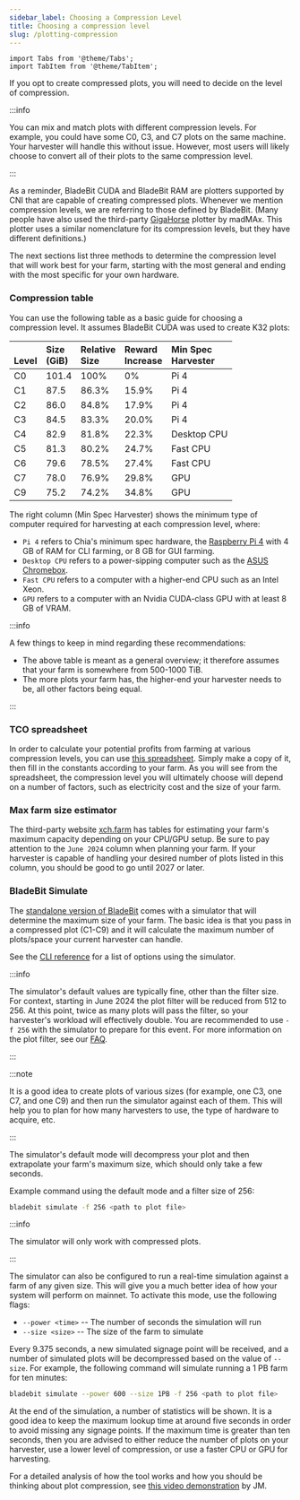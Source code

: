 ```yaml
---
sidebar_label: Choosing a Compression Level
title: Choosing a compression level
slug: /plotting-compression
---
```


```mdx-code-block
import Tabs from '@theme/Tabs';
import TabItem from '@theme/TabItem';
```

If you opt to create compressed plots, you will need to decide on the level of compression.

:::info

You can mix and match plots with different compression levels. For example, you could have some C0, C3, and C7 plots on the same machine. Your harvester will handle this without issue. However, most users will likely choose to convert all of their plots to the same compression level.

:::

As a reminder, BladeBit CUDA and BladeBit RAM are plotters supported by CNI that are capable of creating compressed plots. Whenever we mention compression levels, we are referring to those defined by BladeBit. (Many people have also used the third-party [GigaHorse](https://github.com/madMAx43v3r/chia-gigahorse) plotter by madMAx. This plotter uses a similar nomenclature for its compression levels, but they have different definitions.) 

The next sections list three methods to determine the compression level that will work best for your farm, starting with the most general and ending with the most specific for your own hardware.

### Compression table

You can use the following table as a basic guide for choosing a compression level. It assumes BladeBit CUDA was used to create K32 plots:

| <br />Level | Size <br />(GiB) | Relative <br />Size | Reward <br />Increase | Min Spec <br /> Harvester |
| :---------- | :--------------- | :------------------ | :-------------------- | :------------------------ |
| C0          | 101.4            | 100%                | 0%                    | Pi 4                      |
| C1          | 87.5             | 86.3%               | 15.9%                 | Pi 4                      |
| C2          | 86.0             | 84.8%               | 17.9%                 | Pi 4                      |
| C3          | 84.5             | 83.3%               | 20.0%                 | Pi 4                      |
| C4          |	82.9             | 81.8%               | 22.3%                 | Desktop CPU               |
| C5          | 81.3             | 80.2%               | 24.7%                 | Fast CPU                  |
| C6          | 79.6             | 78.5%               | 27.4%                 | Fast CPU                  |
| C7          | 78.0             | 76.9%               | 29.8%                 | GPU                       |
| C9          | 75.2             | 74.2%               | 34.8%                 | GPU                       |

The right column (Min Spec Harvester) shows the minimum type of computer required for harvesting at each compression level, where:

* `Pi 4` refers to Chia's minimum spec hardware, the [Raspberry Pi 4](https://www.raspberrypi.com/products/raspberry-pi-4-model-b/) with 4 GB of RAM for CLI farming, or 8 GB for GUI farming.
* `Desktop CPU` refers to a power-sipping computer such as the [ASUS Chromebox](https://www.androidcentral.com/best-chromebox).
* `Fast CPU` refers to a computer with a higher-end CPU such as an Intel Xeon.
* `GPU` refers to a computer with an Nvidia CUDA-class GPU with at least 8 GB of VRAM.

:::info

A few things to keep in mind regarding these recommendations:
* The above table is meant as a general overview; it therefore assumes that your farm is somewhere from 500-1000 TiB.
* The more plots your farm has, the higher-end your harvester needs to be, all other factors being equal.

:::

### TCO spreadsheet

In order to calculate your potential profits from farming at various compression levels, you can use [this spreadsheet](https://docs.google.com/spreadsheets/d/1k6c-OBDtggXqnEfOPdMmq3646puzvOD7dWojwCH2v3c). Simply make a copy of it, then fill in the constants according to your farm. As you will see from the spreadsheet, the compression level you will ultimately choose will depend on a number of factors, such as electricity cost and the size of your farm.

### Max farm size estimator

The third-party website [xch.farm](https://xch.farm/max-farm-size) has tables for estimating your farm's maximum capacity depending on your CPU/GPU setup. Be sure to pay attention to the `June 2024` column when planning your farm. If your harvester is capable of handling your desired number of plots listed in this column, you should be good to go until 2027 or later.

### BladeBit Simulate

The [standalone version of BladeBit](/plotting-software#bladebit-standalone) comes with a simulator that will determine the maximum size of your farm. The basic idea is that you pass in a compressed plot (C1-C9) and it will calculate the maximum number of plots/space your current harvester can handle.

See the [CLI reference](/plotters-cli#simulate) for a list of options using the simulator.

:::info

The simulator's default values are typically fine, other than the filter size. For context, starting in June 2024 the plot filter will be reduced from 512 to 256. At this point, twice as many plots will pass the filter, so your harvester's workload will effectively double. You are recommended to use `-f 256` with the simulator to prepare for this event. For more information on the plot filter, see our [FAQ](/faq#what-is-the-plot-filter-and-why-didnt-my-plot-pass-it).

:::

:::note

It is a good idea to create plots of various sizes (for example, one C3, one C7, and one C9) and then run the simulator against each of them. This will help you to plan for how many harvesters to use, the type of hardware to acquire, etc.

:::

The simulator's default mode will decompress your plot and then extrapolate your farm's maximum size, which should only take a few seconds.

Example command using the default mode and a filter size of 256:

```bash
bladebit simulate -f 256 <path to plot file>
```

:::info

The simulator will only work with compressed plots.

:::

The simulator can also be configured to run a real-time simulation against a farm of any given size. This will give you a much better idea of how your system will perform on mainnet. To activate this mode, use the following flags:
* `--power <time>` -- The number of seconds the simulation will run
* `--size <size>` -- The size of the farm to simulate

Every 9.375 seconds, a new simulated signage point will be received, and a number of simulated plots will be decompressed based on the value of `--size`. For example, the following command will simulate running a 1 PB farm for ten minutes:

```bash
bladebit simulate --power 600 --size 1PB -f 256 <path to plot file>
```

At the end of the simulation, a number of statistics will be shown. It is a good idea to keep the maximum lookup time at around five seconds in order to avoid missing any signage points. If the maximum time is greater than ten seconds, then you are advised to either reduce the number of plots on your harvester, use a lower level of compression, or use a faster CPU or GPU for harvesting.

For a detailed analysis of how the tool works and how you should be thinking about plot compression, see [this video demonstration](https://www.youtube.com/watch?v=cZfptl66TLE) by JM.